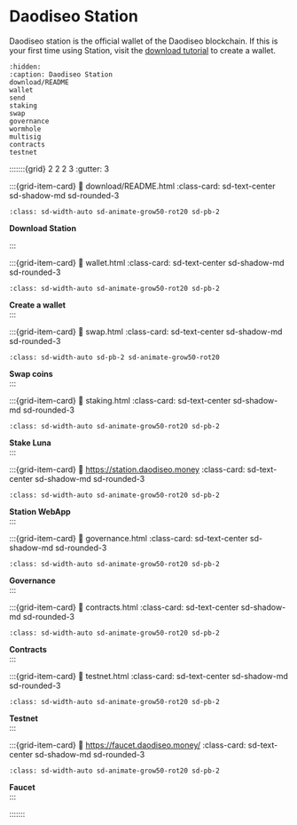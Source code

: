 # Daodiseo Station

Daodiseo station is the official wallet of the Daodiseo blockchain. If this is your first time using Station, visit the [download tutorial](download/README.md) to create a wallet.

```{toctree}
:hidden:
:caption: Daodiseo Station
download/README
wallet
send
staking
swap
governance
wormhole
multisig
contracts
testnet
```

:::::::{grid} 2 2 2 3
:gutter: 3

:::{grid-item-card}
:link: download/README.html
:class-card: sd-text-center sd-shadow-md sd-rounded-3
```{image} /img/wallets_station.png
:class: sd-width-auto sd-animate-grow50-rot20 sd-pb-2
```
**Download Station**  

:::

:::{grid-item-card}
:link: wallet.html
:class-card: sd-text-center sd-shadow-md sd-rounded-3
```{image} /img/StationWallet.svg
:class: sd-width-auto sd-animate-grow50-rot20 sd-pb-2
```
**Create a wallet**  
:::

:::{grid-item-card}
:link: swap.html
:class-card: sd-text-center sd-shadow-md sd-rounded-3
```{image} /img/Swap_ver1.svg
:class: sd-width-auto sd-pb-2 sd-animate-grow50-rot20
```
**Swap coins**  
:::

:::{grid-item-card}
:link: staking.html
:class-card: sd-text-center sd-shadow-md sd-rounded-3
```{image} /img/Staking.svg
:class: sd-width-auto sd-animate-grow50-rot20 sd-pb-2
```
**Stake Luna**  
:::

:::{grid-item-card}
:link: https://station.daodiseo.money
:class-card: sd-text-center sd-shadow-md sd-rounded-3
```{image} /img/Daodiseod.svg
:class: sd-width-auto sd-animate-grow50-rot20 sd-pb-2
```
**Station WebApp**  
:::

:::{grid-item-card}
:link: governance.html
:class-card: sd-text-center sd-shadow-md sd-rounded-3
```{image} /img/Governance.svg
:class: sd-width-auto sd-animate-grow50-rot20 sd-pb-2
```
**Governance**  
:::

:::{grid-item-card}
:link: contracts.html
:class-card: sd-text-center sd-shadow-md sd-rounded-3
```{image} /img/icon_smartcontract.svg
:class: sd-width-auto sd-animate-grow50-rot20 sd-pb-2
```
**Contracts**  
:::


:::{grid-item-card}
:link: testnet.html
:class-card: sd-text-center sd-shadow-md sd-rounded-3
```{image} /img/icon_node.svg
:class: sd-width-auto sd-animate-grow50-rot20 sd-pb-2
```
**Testnet**  
:::

:::{grid-item-card}
:link: https://faucet.daodiseo.money/
:class-card: sd-text-center sd-shadow-md sd-rounded-3
```{image} /img/Faucet.svg
:class: sd-width-auto sd-animate-grow50-rot20 sd-pb-2
```
**Faucet**  
:::

:::::::
